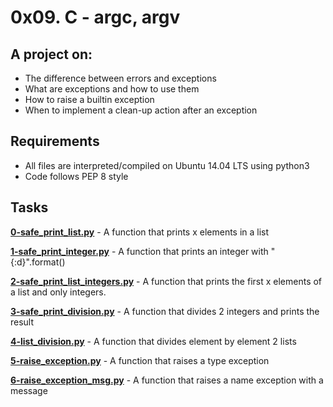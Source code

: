 # 0x09. C - argc, argv
  
## A project on:
- The difference between errors and exceptions
- What are exceptions and how to use them
- How to raise a builtin exception
- When to implement a clean-up action after an exception

## Requirements
- All  files are interpreted/compiled on Ubuntu 14.04 LTS using python3
- Code follows PEP 8 style

## Tasks

**[0-safe_print_list.py](0-safe_print_list.py)** - A function that prints x elements in a list

**[1-safe_print_integer.py](1-safe_print_integer.py)** - A function that prints an integer with "{:d}".format()

**[2-safe_print_list_integers.py](2-2-safe_print_list_integers.py)** - A function that prints the first x elements of a list and only integers.

**[3-safe_print_division.py](3-safe_print_division.py)** - A function that divides 2 integers and prints the result

**[4-list_division.py](4-list_division.py)** - A function that divides element by element 2 lists

**[5-raise_exception.py](5-raise_exception.py)** - A function that raises a type exception

**[6-raise_exception_msg.py](6-raise_exception_msg.py)** - A function that raises a name exception with a message
